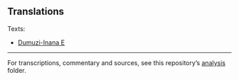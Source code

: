 ## Translations

Texts:

- [Dumuzi-Inana E](/translation/Dumuzi-Inana_E.md)

---

For transcriptions, commentary and sources, see this repository’s [analysis](/analysis) folder.
